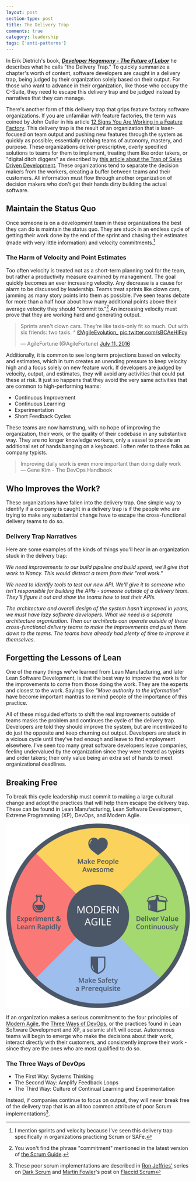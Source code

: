 ```yaml
---
layout: post
section-type: post
title: The Delivery Trap 
comments: true
category: leadership
tags: ['anti-patterns']
---
```


In Erik Dietrich's book, _**[Developer Hegemony - The Future of Labor](https://www.amazon.com/Developer-Hegemony-Erik-Dietrich/dp/0692866809)**_ he describes what he calls "the Delivery Trap." To quickly summarize a chapter's worth of content, software developers are caught in a delivery trap, being judged by their organization solely based on their output. For those who want to advance in their organization, like those who occupy the C-Suite, they need to escape this delivery trap and be judged instead by narratives that they can manage.

There's another form of this delivery trap that grips feature factory software organizations. If you are unfamiliar with feature factories, the term was coined by John Cutler in his article [12 Signs You Are Working in a Feature Factory](https://hackernoon.com/12-signs-youre-working-in-a-feature-factory-44a5b938d6a2?gi=b76e5477fd11).
This delivery trap is the result of an organization that is laser-focused on team output and pushing new features through the system as quickly as possible; essentially robbing teams of autonomy, mastery, and purpose. These organizations deliver prescriptive, overly specified solutions to teams for them to implement, treating them like order takers, or "digital ditch diggers" as described by [this article about the Trap of Sales Driven Development](https://hackernoon.com/the-trap-of-sales-driven-development-89e16c5e292f). These organizations tend to separate the decision makers from the workers, creating a buffer between teams and their customers. All information must flow through another organization of decision makers who don't get their hands dirty building the actual software.

## Maintain the Status Quo
Once someone is on a development team in these organizations the best they can do is maintain the status quo. They are stuck in an endless cycle of getting their work done by the end of the sprint and chasing their estimates (made with very little information) and velocity commitments.[^1]

### The Harm of Velocity and Point Estimates

Too often velocity is treated not as a short-term planning tool for the team, but rather a productivity measure examined by management. The goal quickly becomes an ever increasing velocity. Any decrease is a cause for alarm to be discussed by leadership. Teams treat sprints like clown cars, jamming as many story points into them as possible. I've seen teams debate for more than a half hour about how many additional points above their average velocity they should "commit to."[^2] An increasing velocity must prove that they are working hard and generating output.

<blockquote class="twitter-tweet"><p lang="en" dir="ltr">Sprints aren&#39;t clown cars. They&#39;re like taxis-only fit so much. Out with six friends: two taxis. ^ <a href="https://twitter.com/AgileEvolution_?ref_src=twsrc%5Etfw">@AgileEvolution_</a> <a href="https://t.co/sBCAeHIFoy">pic.twitter.com/sBCAeHIFoy</a></p>&mdash; AgileFortune (@AgileFortune) <a href="https://twitter.com/AgileFortune/status/752552139935903746?ref_src=twsrc%5Etfw">July 11, 2016</a></blockquote> <script async src="https://platform.twitter.com/widgets.js" charset="utf-8"></script>

Additionally, it is common to see long term projections based on velocity and estimates, which in turn creates an unending pressure to keep velocity high and a focus solely on new feature work. If developers are judged by velocity, output, and estimates, they will avoid any activities that could put these at risk. It just so happens that they avoid the very same activities that are common to high-performing teams: 
* Continuous Improvement
* Continuous Learning
* Experimentation
* Short Feedback Cycles 

These teams are now hamstrung, with no hope of improving the organization, their work, or the quality of their codebase in any substantive way. They are no longer knowledge workers, only a vessel to provide an additional set of hands banging on a keyboard. I often refer to these folks as company typists. 

> Improving daily work is even more important than doing daily work  
> &mdash; Gene Kim - The DevOps Handbook


## Who Improves the Work?

These organizations have fallen into the delivery trap. One simple way to identify if a company is caught in a delivery trap is if the people who are trying to make any substantial change have to escape the cross-functional delivery teams to do so.

### Delivery Trap Narratives

Here are some examples of the kinds of things you'll hear in an organization stuck in the delivery trap:

_We need improvements to our build pipeline and build speed, we'll give that work to Nancy. This would distract a team from their "real work."_   

_We need to identify tools to test our new API. We'll give it to someone who isn't responsible for building the APIs - someone outside of a delivery team. They'll figure it out and show the teams how to test their APIs._

_The architecture and overall design of the system hasn't improved in years, we must have lazy software developers. What we need is a separate architecture organization. Then our architects can operate outside of these cross-functional delivery teams to make the improvements and push them down to the teams. The teams have already had plenty of time to improve it themselves._

## Forgetting the Lessons of Lean

One of the many things we've learned from Lean Manufacturing, and later Lean Software Development, is that the best way to improve the work is for the improvements to come from those doing the work. They are the experts and closest to the work. Sayings like _"Move authority to the information"_ have become important mantras to remind people of the importance of this practice.

All of these misguided efforts to shift the real improvements outside of teams masks the problem and continues the cycle of the delivery trap. Developers are told they should improve the system, but are incentivized to do just the opposite and keep churning out output. Developers are stuck in a vicious cycle until they've had enough and leave to find employment elsewhere. I've seen too many great software developers leave companies, feeling undervalued by the organization since they were treated as typists and order takers; their only value being an extra set of hands to meet organizational deadlines. 

## Breaking Free

To break this cycle leadership must commit to making a large cultural change and adopt the practices that will help them escape the delivery trap. These can be found in Lean Manufacturing, Lean Software Development, Extreme Programming (XP), DevOps, and Modern Agile.

<img src="/img/modern-agile-wheel.png" alt="Modern Agile Values Wheel" class="modern-agile" />

If an organization makes a serious commitment to the four principles of [Modern Agile](http://modernagile.org/), the [Three Ways of DevOps](https://itrevolution.com/the-three-ways-principles-underpinning-devops/), or the practices found in Lean Software Development and XP, a seismic shift will occur. Autonomous teams will begin to emerge who make the decisions about their work, interact directly with their customers, and consistently improve their work - since they are the ones who are most qualified to do so. 

<div class="well">
    <h3>The Three Ways of DevOps</h3>
    <ul>
        <li>The First Way: Systems Thinking</li>
        <li>The Second Way: Amplify Feedback Loops</li>
        <li>The Third Way: Culture of Continual Learning and Experimentation</li>
    </ul>
</div>

Instead, if companies continue to focus on output, they will never break free of the delivery trap that is an all too common attribute of poor Scrum implementations[^3].

[^1]: I mention sprints and velocity because I've seen this delivery trap specifically in organizations practicing Scrum or SAFe.
[^2]: You won't find the phrase "commitment" mentioned in the latest version of [the Scrum Guide](https://www.scrum.org/resources/scrum-guide).
[^3]: These poor scrum implementations are described in [Ron Jeffries'](https://www.ronjeffries.com/) series on [Dark Scrum](https://www.ronjeffries.com/categories/dark-scrum/) and [Martin Fowler](https://martinfowler.com/)'s post on [Flaccid Scrum](https://martinfowler.com/bliki/FlaccidScrum.html) 
